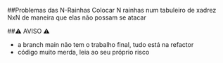 ##Problemas das N-Rainhas 
Colocar N rainhas num tabuleiro de xadrez NxN de maneira que elas não possam se atacar 

##⚠️ AVISO ⚠️
* a branch main não tem o trabalho final, tudo está na refactor 
* código muito merda, leia ao seu próprio risco 
